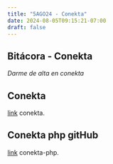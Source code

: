 ```yaml
---
title: "5AGO24 - Conekta"
date: 2024-08-05T09:15:21-07:00
draft: false
---
```


## Bitácora - Conekta
*Darme de alta en conekta*
<br>

## Conekta
[link](https://panel.conekta.com/dashboard) conekta.
<br>

## Conekta php gitHub
[link](https://github.com/conekta/conekta-php) conekta-php.
<br>

